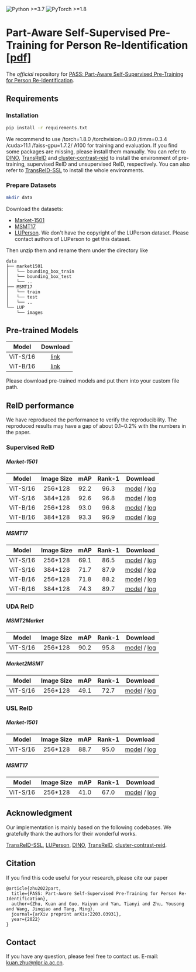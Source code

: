 ![Python >=3.7](https://img.shields.io/badge/Python->=3.7-yellow.svg)
![PyTorch >=1.8](https://img.shields.io/badge/PyTorch->=1.8-blue.svg)

# Part-Aware Self-Supervised Pre-Training for Person Re-Identification [[pdf]](https://arxiv.org/abs/2203.03931)
The *official* repository for [PASS: Part-Aware Self-Supervised Pre-Training for Person Re-Identification](https://arxiv.org/abs/2203.03931).

## Requirements

### Installation
```bash
pip install -r requirements.txt
```
We recommend to use /torch=1.8.0 /torchvision=0.9.0 /timm=0.3.4 /cuda>11.1 /faiss-gpu=1.7.2/ A100 for training and evaluation. If you find some packages are missing, please install them manually.
You can refer to [DINO](https://github.com/facebookresearch/dino), [TransReID](https://github.com/damo-cv/TransReID) and [cluster-contrast-reid](https://github.com/alibaba/cluster-contrast-reid) to install the environment of pre-training, supervised ReID and unsupervised ReID, respectively. 
You can also refer to [TransReID-SSL](https://github.com/damo-cv/TransReID-SSL) to install the whole environments.

### Prepare Datasets

```bash
mkdir data
```

Download the datasets:
- [Market-1501](https://drive.google.com/file/d/0B8-rUzbwVRk0c054eEozWG9COHM/view)
- [MSMT17](https://arxiv.org/abs/1711.08565)
- [LUPerson](https://github.com/DengpanFu/LUPerson). We don't have the copyright of the LUPerson dataset. Please contact authors of LUPerson to get this dataset.

Then unzip them and rename them under the directory like

```
data
├── market1501
│   └── bounding_box_train
│   └── bounding_box_test
│   └── ..
├── MSMT17
│   └── train
│   └── test
│   └── ..
└── LUP
    └── images 
```

## Pre-trained Models
| Model         | Download |
| :------:      | :------: |
| ViT-S/16      | [link](https://drive.google.com/file/d/1q7oxT0vWvt0Ia0NMmdVlA3oUs0UCQq3C/view?usp=sharing) |
| ViT-B/16  | [link](https://drive.google.com/file/d/1sZUrabY6Lke-BJoxOEviX5ALJ017x4Ft/view?usp=sharing) |


Please download pre-trained models and put them into your custom file path.

## ReID performance

We have reproduced the performance to verify the reproducibility. The reproduced results may have a gap of about 0.1~0.2% with the numbers in the paper.

### Supervised ReID

##### Market-1501
| Model         | Image Size|mAP | Rank-1 | Download |
| :------:      | :------: |:------: | :------: |:------: |
| ViT-S/16  | 256*128 | 92.2 | 96.3 |[model](https://drive.google.com/file/d/1e7QVo-0lJ9EUcRgJNIQ2gci2Pj1_ZE9M/view?usp=sharing) / [log](https://drive.google.com/file/d/1TsNEWoZ-Ry7otb9bLoz7mRLNFvUL5S6V/view?usp=sharing)|
| ViT-S/16  | 384*128 | 92.6 | 96.8 |[model](https://drive.google.com/file/d/1201j4ix92953te-o3FrrXh5sqxtTO7TE/view?usp=sharing) / [log](https://drive.google.com/file/d/1-CelgQud4Rux49mJBXT5_JlDrrrmgUqA/view?usp=sharing)|
| ViT-B/16  | 256*128 | 93.0 | 96.8 |[model](https://drive.google.com/file/d/104I1LStAfu52hlCMlx3eCIENIA_KMJUR/view?usp=sharing) / [log](https://drive.google.com/file/d/1m8UttTEbDKu3rrT37mZZGxlwZy8XYCVE/view?usp=sharing)|
| ViT-B/16  | 384*128 | 93.3 | 96.9 |[model](https://drive.google.com/file/d/1dYQjK4ycpXRfOJFoucbizQlKdytoKmpl/view?usp=sharing) / [log](https://drive.google.com/file/d/14iSJKf7a4AkMkMNJMChezZVRgYJ7YeyA/view?usp=sharing)|
##### MSMT17
| Model         | Image Size|mAP | Rank-1 | Download |
| :------:      | :------: |:------: | :------: |:------: |
| ViT-S/16  | 256*128 | 69.1 | 86.5 |[model](https://drive.google.com/file/d/1or1Lj7Xvd_gmQIMEX_TvzcZsqOgNWoDk/view?usp=sharing) / [log](https://drive.google.com/file/d/1z-62DEt4PseMICFZm2fDwSniOgOrmI8Q/view?usp=sharing)|
| ViT-S/16  | 384*128 | 71.7 | 87.9 |[model](https://drive.google.com/file/d/1EV4r3W_oCFn0JrhgwWX1j3X1jJR-BlcN/view?usp=sharing) / [log](https://drive.google.com/file/d/1Li0kLN3yYT1knC3Yrt5oscBnxJozilf9/view?usp=sharing)|
| ViT-B/16  | 256*128 | 71.8 | 88.2 |[model](https://drive.google.com/file/d/1W18HEwF5P7qN8MqyacFXOHW0W5gwVUs4/view?usp=sharing) / [log](https://drive.google.com/file/d/1bGBYpaeMD9SZsBWApRmHaOrIgZOLSUF3/view?usp=sharing)|
| ViT-B/16  | 384*128 | 74.3 | 89.7 |[model](https://drive.google.com/file/d/1T-EVjOtw1fJ4Mk7k-fU7ZeAGjUtSrNbh/view?usp=sharing) / [log](https://drive.google.com/file/d/1Vp-qRDhsPU_q7JAFR0rGtu2s_rG05Yug/view?usp=sharing)|


### UDA ReID

##### MSMT2Market
| Model         | Image Size| mAP | Rank-1 | Download |
| :------:      | :------: |:------: | :------: |:------: |
| ViT-S/16      | 256*128 | 90.2 | 95.8 |[model](https://drive.google.com/file/d/1m1x-HFxOCXYT8S4kZVU-sTroFapStjuC/view?usp=sharing) / [log](https://drive.google.com/file/d/1NyPN_IaRBXuc4QjkUFlTkD2osacdxwyI/view?usp=sharing)|

##### Market2MSMT
| Model         | Image Size| mAP | Rank-1 | Download |
| :------:      | :------: |:------: | :------: |:------: |
| ViT-S/16      | 256*128 | 49.1 | 72.7  |[model](https://drive.google.com/file/d/1dxKXUwN-qgHXDbdRtqwbGWx8mMpXFuJc/view?usp=sharing) / [log](https://drive.google.com/file/d/16iA42YyhYskcYoN1Gho7Eojuort2wGRw/view?usp=sharing)|

### USL ReID

##### Market-1501
| Model         | Image Size| mAP | Rank-1 | Download |
| :------:      | :------: |:------: | :------: |:------: |
| ViT-S/16      | 256*128 | 88.7 | 95.0 |[model](https://drive.google.com/file/d/1r8MYGeqS50e6C5Zjk-tazlpSJpz85mMt/view?usp=sharing) / [log](https://drive.google.com/file/d/1YFvY3h0plvA-GT1gXdzJViXplQjQp-zp/view?usp=sharing)|


##### MSMT17
| Model         | Image Size| mAP | Rank-1 | Download |
| :------:      | :------: |:------: | :------: |:------: |
| ViT-S/16      | 256*128 | 41.0 | 67.0 |[model](https://drive.google.com/file/d/1ooQ0spMoHlW6wMAPM14T9lQvzu-CinhG/view?usp=sharing) / [log](https://drive.google.com/file/d/1G2hZ9gUEOhpQfZ3zxPeWEgD11fdT9sgx/view?usp=sharing)|


## Acknowledgment
Our implementation is mainly based on the following codebases. We gratefully thank the authors for their wonderful works.

[TransReID-SSL](https://github.com/damo-cv/TransReID-SSL),
[LUPerson](https://github.com/DengpanFu/LUPerson), [DINO](https://github.com/facebookresearch/dino), [TransReID](https://github.com/damo-cv/TransReID), [cluster-contrast-reid](https://github.com/alibaba/cluster-contrast-reid).

## Citation

If you find this code useful for your research, please cite our paper

```
@article{zhu2022part,
  title={PASS: Part-Aware Self-Supervised Pre-Training for Person Re-Identification},
  author={Zhu, Kuan and Guo, Haiyun and Yan, Tianyi and Zhu, Yousong and Wang, Jinqiao and Tang, Ming},
  journal={arXiv preprint arXiv:2203.03931},
  year={2022}
}
```

## Contact

If you have any question, please feel free to contact us. E-mail: [kuan.zhu@nlpr.ia.ac.cn](kuan.zhu@nlpr.ia.ac.cn).

